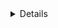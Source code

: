 <details class="mf-entity-entry">
<mf-entity-summary icon="buildings/advanced-foundry-icon.png">Advanced foundry</mf-entity-summary>

![Preview](advanced-foundry-preview.png)

<table>
    <tr>
        <th>Default name</th>
        <td>"advanced-foundry"</td>
    </tr>
    <tr>
        <th>Default type</th>
        <td>"assembling-machine"</td>
    </tr>
    <tr>
        <th>Size</th>
        <td>8x8</td>
    </tr>
    <tr>
        <th>Frozen graphics</th>
        <td>no</td>
    </tr>
    <tr>
        <th>Sounds</th>
        <td>no</td>
    </tr>
    <tr>
        <th>Credits</th>
        <td><a href="https://www.figma.com/proto/y1IQG08ZG2jIeJ5sTyF4MP/Factorio-Buildings" target="_blank">Hurricane</a></td>
    </tr>
    <tr>
        <th>License</th>
        <td><a href="https://creativecommons.org/licenses/by/4.0/" target="_blank">CC BY</a></td>
    </tr>
</table>

### Minimal example

```lua
local AdvancedfoundryFactory = require(MF.buildings .. "Advancedfoundry")
local Advancedfoundry = AdvancedfoundryFactory()

Advancedfoundry.EntityBuilder:new()
    :baseProductivity(0.5)
    :allowProductivity(true)
    :apply({
        crafting_categories = table.deepcopy(data.raw["assembling-machine"]["foundry"].crafting_categories),
    })

Advancedfoundry.ItemBuilder:new():apply()

Advancedfoundry.RecipeBuilder:new()
    :ingredients({
        { type = "item", name = "iron-plate", amount = 100 }
    })
    :apply({
        category = "metallurgy-or-assembling"
    })

Advancedfoundry.TechnologyBuilder:new()
    :prerequisites({ "automation-science-pack" })
    :count(500)
    :ingredients({ { "automation-science-pack", 1 } })
    :time(60)
    :apply()
```

### Usage example

```lua
local AdvancedfoundryFactory = require(MF.buildings .. "Advancedfoundry")
local Advancedfoundry = AdvancedfoundryFactory()

Advancedfoundry.EntityBuilder:new()
    :baseProductivity(0.5)
    :allowProductivity(true)
    :apply({
        crafting_categories = table.deepcopy(data.raw["assembling-machine"]["foundry"].crafting_categories),
        crafting_speed = 8,
        energy_usage = "4MW"
    })

Advancedfoundry.ItemBuilder:new():apply()

Advancedfoundry.RecipeBuilder:new()
    :ingredients({
        { type = "item", name = "iron-plate", amount = 100 }
    })
    :apply({
        category = "metallurgy-or-assembling"
    })

Advancedfoundry.TechnologyBuilder:new()
    :prerequisites({ "automation-science-pack" })
    :count(500)
    :ingredients({ { "automation-science-pack", 1 } })
    :time(60)
    :apply()
```

</details>